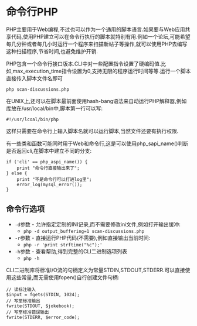 # 命令行PHP
PHP主要用于Web编程,不过也可以作为一个通用的脚本语言.如果要与Web应用共享代码,使用PHP建立可以在命令行执行的脚本就特别有用.例如一个论坛,可能希望每几分钟或者每几小时运行一个程序来扫描新帖子等操作,就可以使用PHP去编写这种扫描程序,节省时间,也避免维护开销.

PHP包含一个命令行接口版本.CLI中对一些配置指令设置了硬编码值.比如,max_execution_time指令设置为0,支持无限的程序运行时间等等.运行一个脚本直接传入脚本文件名即可
```
php scan-discussions.php
```
在UNIX上,还可以在脚本最前面使用hash-bang语法来自动运行PHP解释器,例如库放在/usr/local/bin中,脚本第一行可以写:
```
#!/usr/lcoal/bin/php
```
这样只需要在命令行上输入脚本名就可以运行脚本,当然文件还要有执行权限.

有一些类和函数可能同时用于Web和命令行,这是可以使用php_sapi_name()判断是否返回cli,在脚本中建立不同的分支:
```
if ('cli' == php_aspi_name()) {
    print "命令行直接输出来了";
} else {
    print "不是命令行可以打进log里";
    error_log(mysql_error());
}
```
## 命令行选项
* ```-d```参数 - 允许指定定制的INI记录,而不需要修改ini文件,例如打开输出缓冲:
  - ```php -d output_buffering=1 scan-discussions.php```
* ```-r```参数 - 直接运行PHP代码(不需要<?php和?>),例如直接输出当前时间:
  - ```php -r 'print strftime("%c");'```
* ```-h```参数 - 查看帮助,得到完整的CLI二进制选项列表
  - ```php -h```

CLI二进制库将标准I/O流的句柄定义为常量STDIN,STDOUT,STDERR.可以直接使用这些常量,而无需使用fopen()自行创建文件句柄:
```
// 读标注输入
$input = fgets(STDIN, 1024);
// 写至标准输出
fwrite(STDOUT, $jokebook);
// 写至标准错误输出
fwrite(STDERR, $error_code);
```


